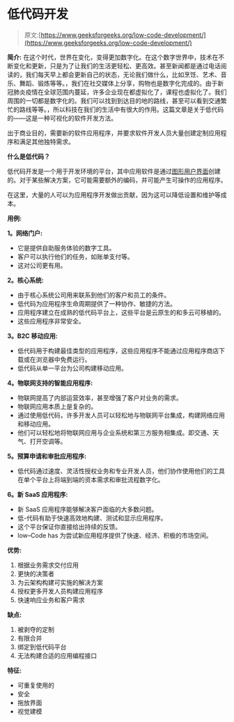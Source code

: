 # 低代码开发

> 原文:[https://www.geeksforgeeks.org/low-code-development/](https://www.geeksforgeeks.org/low-code-development/)

**简介:**
在这个时代，世界在变化，变得更加数字化。在这个数字世界中，技术在不断变化和更新，只是为了让我们的生活更轻松、更高效。甚至新闻都是通过电话阅读的，我们每天早上都会更新自己的状态，无论我们做什么，比如烹饪、艺术、音乐、舞蹈、锻炼等等。，我们在社交媒体上分享，购物也是数字化完成的。由于新冠肺炎疫情在全球范围内蔓延，许多企业现在都虚拟化了，课程也虚拟化了。我们周围的一切都是数字化的。我们可以找到到达目的地的路线，甚至可以看到交通繁忙的路线等等。，所以科技在我们的生活中有很大的作用。这篇文章是关于低代码的——这是一种可视化的软件开发方法。

出于商业目的，需要新的软件应用程序，并要求软件开发人员大量创建定制应用程序和满足其他独特需求。

**什么是低代码？**

低代码开发是一个用于开发环境的平台，其中应用软件是通过[图形用户界面](https://www.geeksforgeeks.org/gui-full-form/)创建的。对于某些解决方案，它可能需要额外的编码，并可能产生可操作的应用程序。

在这里，大量的人可以为应用程序开发做出贡献，因为这可以降低设置和维护等成本。

**用例:**

**1。网络门户:**

*   它是提供自助服务体验的数字工具。
*   客户可以执行他们的任务，如账单支付等。
*   这对公司更有用。

**2。核心系统:**

*   由于核心系统公司用来联系到他们的客户和员工的条件。
*   低代码为应用程序生命周期提供了一种协作、敏捷的方法。
*   应用程序建立在成熟的低代码平台上，这些平台是云原生的和多云可移植的。
*   这些应用程序非常安全。

**3。B2C 移动应用:**

*   低代码用于构建最佳类型的应用程序，这些应用程序不能通过应用程序商店下载或在浏览器中免费运行。
*   低代码从单一平台为公司构建移动应用。

**4。物联网支持的智能应用程序:**

*   物联网提高了内部运营效率，甚至增强了客户对业务的需求。
*   物联网应用本质上是复杂的。
*   通过使用低代码，许多开发人员可以轻松地与物联网平台集成，构建网络应用和移动应用。
*   他们可以轻松地将物联网应用与企业系统和第三方服务相集成。即交通、天气、打开空调等。

**5。预算申请和审批应用程序:**

*   低代码通过速度、灵活性授权业务和专业开发人员，他们协作使用他们的工具在单个平台上将端到端的资本需求和审批流程数字化。

**6。新 SaaS 应用程序:**

*   新 SaaS 应用程序能够解决客户面临的大多数问题。
*   低-代码有助于快速高效地构建、测试和显示应用程序。
*   这个平台保证你直接给出持续的反馈。
*   low–Code has 为尝试新应用程序提供了快速、经济、积极的市场空间。

**优势:**

1.  根据业务需求交付应用
2.  更快的决策者
3.  为云架构构建可实施的解决方案
4.  授权更多开发人员构建应用程序
5.  快速响应业务和客户需求

**缺点:**

1.  被剥夺的定制
2.  有限合并
3.  绑定到低代码平台
4.  无法构建合适的应用编程接口

**特征:**

*   可重复使用的
*   安全
*   拖放界面
*   视觉建模